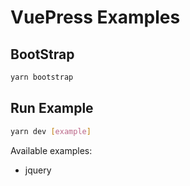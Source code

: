# VuePress Examples

## BootStrap

```bash
yarn bootstrap
```

## Run Example

```bash
yarn dev [example]
```

Available examples:

- jquery

